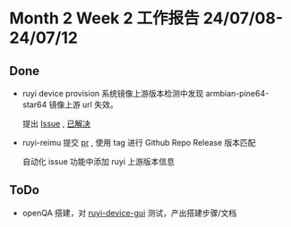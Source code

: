 # Month 2 Week 2 工作报告 24/07/08-24/07/12

## Done

+ ruyi device provision 系统镜像上游版本检测中发现 armbian-pine64-star64 镜像上游 url 失效。

  提出 [Issue](https://github.com/ruyisdk/ruyi/issues/175) , [已解决](https://github.com/ruyisdk/packages-index/commit/56297d1417282ca4378e7d0d199dca0d73a257fb)
+ ruyi-reimu 提交 [pr](https://github.com/weilinfox/ruyi-reimu/pull/24) , 使用 tag 进行 Github Repo Release 版本匹配

  自动化 issue 功能中添加 ruyi 上游版本信息

## ToDo

+ openQA 搭建，对 [ruyi-device-gui](https://github.com/weilinfox/ruyi-device-gui) 测试，产出搭建步骤/文档
